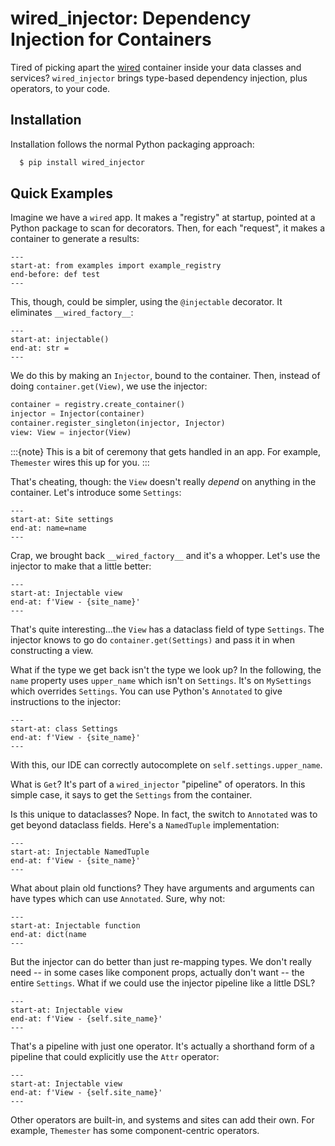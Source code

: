 # wired_injector: Dependency Injection for Containers

Tired of picking apart the [wired](https://wired.readthedocs.io/en/latest/) container inside your data classes and services?
`wired_injector` brings type-based dependency injection, plus operators, to your code.


## Installation

Installation follows the normal Python packaging approach:

```bash
  $ pip install wired_injector
```

## Quick Examples

Imagine we have a `wired` app.
It makes a "registry" at startup, pointed at a Python package to scan for decorators.
Then, for each "request", it makes a container to generate a results:

```{literalinclude} ../examples/index/simple_factory.py
---
start-at: from examples import example_registry
end-before: def test
---
```

This, though, could be simpler, using the `@injectable` decorator.
It eliminates `__wired_factory__`:

```{literalinclude} ../examples/index/injectable_view.py
---
start-at: injectable()
end-at: str =
---
```

We do this by making an `Injector`, bound to the container.
Then, instead of doing `container.get(View)`, we use the injector:

```python
container = registry.create_container()
injector = Injector(container)
container.register_singleton(injector, Injector)
view: View = injector(View)
```

:::{note}
This is a bit of ceremony that gets handled in an app.
For example, `Themester` wires this up for you.
:::

That's cheating, though: the `View` doesn't really *depend* on anything in the container.
Let's introduce some `Settings`:

```{literalinclude} ../examples/index/settings_view.py
---
start-at: Site settings
end-at: name=name
---
```

Crap, we brought back `__wired_factory__` and it's a whopper.
Let's use the injector to make that a little better:

```{literalinclude} ../examples/index/injector_settings.py
---
start-at: Injectable view
end-at: f'View - {site_name}'
---
```

That's quite interesting...the `View` has a dataclass field of type `Settings`.
The injector knows to go do `container.get(Settings)` and pass it in when constructing a view.

What if the type we get back isn't the type we look up?
In the following, the `name` property uses `upper_name` which isn't on `Settings`.
It's on `MySettings` which overrides `Settings`.
You can use Python's `Annotated` to give instructions to the injector:

```{literalinclude} ../examples/index/annotated.py
---
start-at: class Settings
end-at: f'View - {site_name}'
---
```

With this, our IDE can correctly autocomplete on `self.settings.upper_name`.

What is `Get`?
It's part of a `wired_injector` "pipeline" of operators.
In this simple case, it says to get the `Settings` from the container.

Is this unique to dataclasses?
Nope.
In fact, the switch to `Annotated` was to get beyond dataclass fields.
Here's a `NamedTuple` implementation:

```{literalinclude} ../examples/index/annotated_namedtuple.py
---
start-at: Injectable NamedTuple
end-at: f'View - {site_name}'
---
```

What about plain old functions?
They have arguments and arguments can have types which can use `Annotated`.
Sure, why not:

```{literalinclude} ../examples/index/annotated_functions.py
---
start-at: Injectable function
end-at: dict(name
---
```

But the injector can do better than just re-mapping types.
We don't really need -- in some cases like component props, actually don't want -- the entire `Settings`.
What if we could use the injector pipeline like a little DSL?

```{literalinclude} ../examples/index/operators.py
---
start-at: Injectable view
end-at: f'View - {self.site_name}'
---
```

That's a pipeline with just one operator.
It's actually a shorthand form of a pipeline that could explicitly use the `Attr` operator:

```{literalinclude} ../examples/index/pipelines.py
---
start-at: Injectable view
end-at: f'View - {self.site_name}'
---
```

Other operators are built-in, and systems and sites can add their own.
For example, `Themester` has some component-centric operators.